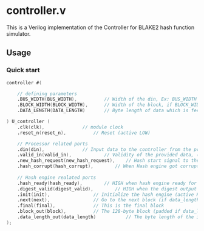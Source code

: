 # controller.v

This is a Verilog implementation of the Controller for BLAKE2 hash function simulator.
## Usage

### Quick start

```verilog
controller #(

	// defining parameters
	.BUS_WIDTH(BUS_WIDTH),			// Width of the din, Ex: BUS_WIDTH = 32
	.BLOCK_WIDTH(BLOCK_WIDTH),		// Width of the block, if BLOCK_WIDTH = 1024, then 32 sets of BUS_WIDTH can fills the block
	.DATA_LENGTH(DATA_LENGTH)		// Byte length of data which is feeded to hash

) U_controller (
	.clk(clk),				// module clock
	.reset_n(reset_n),			// Reset (active LOW)

	// Processor related ports 
	.din(din),				// Input data to the controller from the processer
	.valid_in(valid_in),			// Validity of the provided data, (valid data need to be hashed, ignore invalid processer data)
	.new_hash_request(new_hash_request),	// Hash start signal to the controller
	.hash_corrupt(hash_corrupt),		// When Hash engine got corrupt this goes to HIGH.
	
	// Hash engine realated ports
	.hash_ready(hash_ready),		// HIGH when hash engine ready for hasing
	.digest_valid(digest_valid),		// HIGH when the digest output is valid
	.init(init),				// Initialize the hash engine (active HIGH)
	.next(next),				// Go to the next block (if data_length > 128 bytes)
	.final(final),				// This is the final block
	.block_out(block),			// The 128-byte block (padded if data_length < 128 bytes)
	.data_length_out(data_length)        	// The byte length of the input data  to the hash engine
);
```
<!--
## Further reading

- https://blake2.net/
- https://tools.ietf.org/html/draft-saarinen-blake2
- https://en.wikipedia.org/wiki/BLAKE_%28hash_function%29 -->

